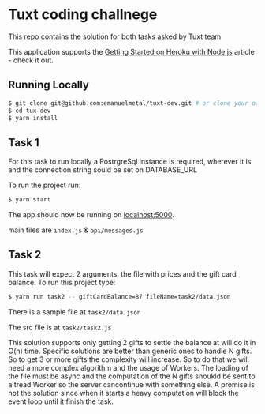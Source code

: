 # Tuxt coding challnege

This repo contains the solution for both tasks asked by Tuxt team

This application supports the [Getting Started on Heroku with Node.js](https://devcenter.heroku.com/articles/getting-started-with-nodejs) article - check it out.

## Running Locally

```sh
$ git clone git@github.com:emanuelmetal/tuxt-dev.git # or clone your own fork
$ cd tux-dev
$ yarn install
```
## Task 1
For this task to run locally a PostrgreSql instance is required, wherever it is and the connection string sould be set on DATABASE_URL

To run the project run:
```sh
$ yarn start
```
The app should now be running on [localhost:5000](http://localhost:5000/).

main files are `index.js` & `api/messages.js`

## Task 2
This task will expect 2 arguments, the file with prices and the gift card balance.
To run this project type:
```sh
$ yarn run task2 -- giftCardBalance=87 fileName=task2/data.json
```
There is a sample file at `task2/data.json`

The src file is at `task2/task2.js`

This solution supports only getting 2 gifts to settle the balance at will do it in O(n) time. Specific solutions are better than generic ones to handle N gifts.
So to get 3 or more gifts the complexity will increase. So to do that we will need a more complex algorithm and the usage of Workers.
The loading of the file must be async and the computation of the N gifts shoukld be sent to a tread Worker so the server cancontinue with something else.
A promise is not the solution since when it starts a heavy computation will block the event loop until it finish the task.